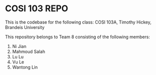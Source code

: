 # COSI 103 REPO
This is the codebase for the following class:
COSI 103A, Timothy Hickey, Brandeis University


This repository belongs to Team 8 consisting of the following members:
1. Ni Jian
2. Mahmoud Salah
3. Lu Lu
4. Vu Le
5. Wantong Lin